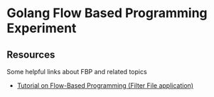 # Golang Flow Based Programming Experiment

## Resources

Some helpful links about FBP and related topics

- [Tutorial on Flow-Based Programming (Filter File application)](https://github.com/jpaulm/fbp-tutorial-filter-file)
